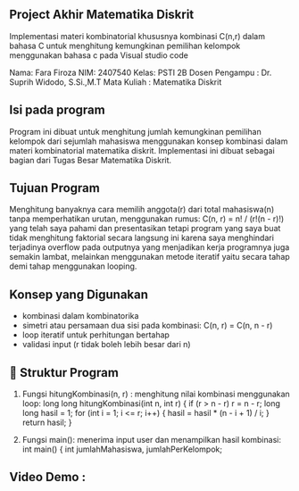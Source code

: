 ## Project Akhir Matematika Diskrit
Implementasi materi kombinatorial khususnya kombinasi  C(n,r) dalam bahasa C untuk menghitung kemungkinan pemilihan kelompok menggunakan bahasa c pada Visual studio code

Nama: Fara Firoza
NIM: 2407540
Kelas: PSTI 2B
Dosen Pengampu : Dr. Suprih Widodo, S.Si.,M.T
Mata Kuliah : Matematika Diskrit

## Isi pada program
Program ini dibuat untuk menghitung jumlah kemungkinan pemilihan kelompok dari sejumlah mahasiswa menggunakan konsep kombinasi dalam materi kombinatorial matematika diskrit. Implementasi ini dibuat sebagai bagian dari Tugas Besar Matematika Diskrit.

## Tujuan Program
Menghitung banyaknya cara memilih anggota(r) dari total mahasiswa(n) tanpa memperhatikan urutan, menggunakan rumus: C(n, r) = n! / (r!(n - r)!) yang telah saya pahami dan presentasikan tetapi program yang saya buat tidak menghitung faktorial secara langsung ini karena saya menghindari terjadinya overflow pada outputnya yang menjadikan kerja programnya juga semakin lambat, melainkan menggunakan metode iteratif yaitu secara tahap demi tahap menggunakan looping.

## Konsep yang Digunakan
- kombinasi dalam kombinatorika
- simetri atau persamaan dua sisi pada kombinasi: C(n, r) = C(n, n - r)
- loop iteratif untuk perhitungan bertahap
- validasi input (r tidak boleh lebih besar dari n)

## 📄 Struktur Program
1. Fungsi hitungKombinasi(n, r) : menghitung nilai kombinasi menggunakan loop:
   long long hitungKombinasi(int n, int r) {
    if (r > n - r) r = n - r;
    long long hasil = 1;
    for (int i = 1; i <= r; i++) {
        hasil = hasil * (n - i + 1) / i;
    }
    return hasil;
}

2. Fungsi main(): menerima input user dan menampilkan hasil kombinasi:
   int main() {
   int jumlahMahasiswa, jumlahPerKelompok;

## Video Demo : 
